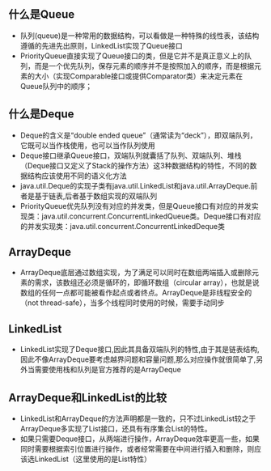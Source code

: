 ## 什么是Queue
* 队列(queue)是一种常用的数据结构，可以看做是一种特殊的线性表，该结构遵循的先进先出原则，LinkedList实现了Queue接口
* PriorityQueue直接实现了Queue接口的类，但是它并不是真正意义上的队列，而是一个优先队列，保存元素的顺序并不是按照加入的顺序，而是根据元素的大小（实现Comparable接口或提供Comparator类）来决定元素在Queue队列中的顺序；

## 什么是Deque
* Deque的含义是“double ended queue”（通常读为“deck”），即双端队列，它既可以当作栈使用，也可以当作队列使用
* Deque接口继承Queue接口，双端队列就囊括了队列、双端队列、堆栈（Deque接口又定义了Stack的操作方法）这3种数据结构的特性，不同的数据结构应该使用不同的语义化方法
* java.util.Deque的实现子类有java.util.LinkedList和java.util.ArrayDeque.前者是基于链表,后者基于数组实现的双端队列
* PriorityQueue优先队列没有对应的并发类，但是Queue接口有对应的并发实现类：java.util.concurrent.ConcurrentLinkedQueue类。Deque接口有对应的并发实现类：java.util.concurrent.ConcurrentLinkedDeque类

## ArrayDeque
* ArrayDeque底层通过数组实现，为了满足可以同时在数组两端插入或删除元素的需求，该数组还必须是循环的，即循环数组（circular array），也就是说数组的任何一点都可能被看作起点或者终点。ArrayDeque是非线程安全的（not thread-safe），当多个线程同时使用的时候，需要手动同步

## LinkedList
* LinkedList实现了Deque接口,因此其具备双端队列的特性,由于其是链表结构,因此不像ArrayDeque要考虑越界问题和容量问题,那么对应操作就很简单了,另外当需要使用栈和队列是官方推荐的是ArrayDeque

## ArrayDeque和LinkedList的比较
* LinkedList和ArrayDeque的方法声明都是一致的，只不过LinkedList较之于ArrayDeque多实现了List接口，还具有有序集合List的特性。
* 如果只需要Deque接口，从两端进行操作，ArrayDeque效率更高一些，如果同时需要根据索引位置进行操作，或者经常需要在中间进行插入和删除，则应该选LinkedList（这里使用的是List特性）
